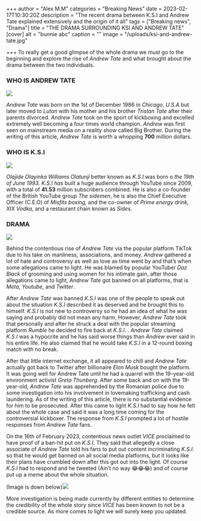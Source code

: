 +++
author = "Alex M.M"
categories = "Breaking News"
date = 2023-02-17T10:30:20Z
description = "The recent drama between K.S.I and Andrew Tate explained extensively and the origin of it all"
tags = ["Breaking news", "Drama"]
title = "THE DRAMA SURROUNDING KSI AND ANDREW TATE"
[cover]
alt = "bunnie abc"
caption = ""
image = "/uploads/ksi-and-andrew-tate.jpg"

+++
To really get a good glimpse of the whole drama we must go to the beginning and explore the rise of _Andrew Tate_ and what brought about the drama between the two individuals.

### WHO IS ANDREW TATE

![](/uploads/andrew_tate_kickboxer-1.webp)

_Andrew Tate_ was born on the 1st of December 1986 in _Chicago, U.S.A_ but later moved to _Luton_ with his mother and his brother _Tristan Tate_ after their parents divorced. _Andrew Tate_ took on the sport of kickboxing and excelled extremely well becoming a four times world champion. _Andrew_ was first seen on mainstream media on a reality show called Big Brother. During the writing of this article, _Andrew Tate_ is worth a whopping **700** million dollars.

### WHO IS K.S.I

![](/uploads/ksi-picture.jpg)

_Olajide Olayinka Williams Olatunji_ better known as _K.S.I_ was born o _the 19th of June 1993. K.S.I has_ built a huge audience through YouTube since 2009, with a total of **41.53** million subscribers combined. He is also a co-founder of the British YouTube group _The sidemen_, he is also the Chief Executive Officer (C.E.O) of _Misfits boxing,_ and the co-owner of _Prime energy drink, XIX Vodka,_ and a restaurant chain known as _Sides_.

### DRAMA

![](/uploads/andrew-vs-ksi.jpg)

Behind the contentious rise of _Andrew Tate_ via the popular platform TikTok due to his take on manliness, associations, and money. _Andrew_ gathered a lot of hate and controversy as well as love as time went by and that’s when some allegations came to light. He was blamed by popular YouTuber _Daz Black_ of grooming and using women for his intimate gain, after those allegations came to light, _Andrew Tate_ got banned on all platforms, that is _Meta, Youtube,_ and _Twitter_.

After _Andrew Tate_ was banned _K.S.I_ was one of the people to speak out about the situation _K.S.I_ described it as deserved and he brought this to himself. _K.S.I_  is not new to controversy so he had an idea of what he was saying and probably did not mean any harm, However, _Andrew Tate_ took that personally and after he struck a deal with the popular streaming platform _Rumble_ he decided to fire back at _K.S.I_. . _Andrew Tate_ claimed _K.S.I_ was a hypocrite and he has said worse things than _Andrew_ ever said in his entire life. He also claimed that he would take _K.S.I_  in a 12-round boxing match with no break.

After that little internet exchange, it all appeared to chill and _Andrew Tate_ actually got back to Twitter after billionaire _Elon Musk_ bought the platform. It was going well for Andrew Tate until he had a quarrel with the 19-year-old environment activist _Greta Thunberg_. After some back and on with the 19-year-old, _Andrew Tate_ was apprehended by the Romanian police due to some investigation into his involvement in lovemaking trafficking and cash laundering. As of the writing of this article, there is no substantial evidence for him to be prosecuted. After this came to light _K.S.I_ had to say how he felt about the whole case and said it was a long time coming for the controversial kickboxer. The response from _K.S.I_ prompted a lot of hostile responses from _Andrew Tate_ fans.

On the 16th of February 2023, contentious news outlet _VICE_ proclaimed to have proof of a ban-hit put on _K.S.I_. They said that allegedly a close associate of _Andrew Tate_ told his fans to put out content incriminating _K.S.I_. so that he would get banned on all social media platforms, but it looks like their plans have crumbled down after this got out into the light. Of course _K.S.I_  had to respond and he tweeted (Ain’t no way 😂😂😂) and of course put up a meme about the whole situation.

(Image is down below)![](/uploads/twitter-ksi-meme.jpg)

More investigation is being made currently by different entities to determine the credibility of the whole story since _VICE_ has been known to not be a credible source. As more comes to light we will surely keep you updated.